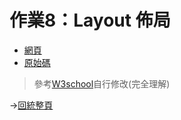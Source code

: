 # 作業8：Layout 佈局

- [網頁](https://peterwang0329.github.io/wp/hw8/佈局.html)
- [原始碼](https://github.com/peterwang0329/wp/tree/master/hw8)

>參考[W3school](https://www.w3schools.com/css/tryit.asp?filename=trycss_website_layout_grid)自行修改(完全理解)


→[回統整頁](https://peterwang0329.github.io/wp/index.html)